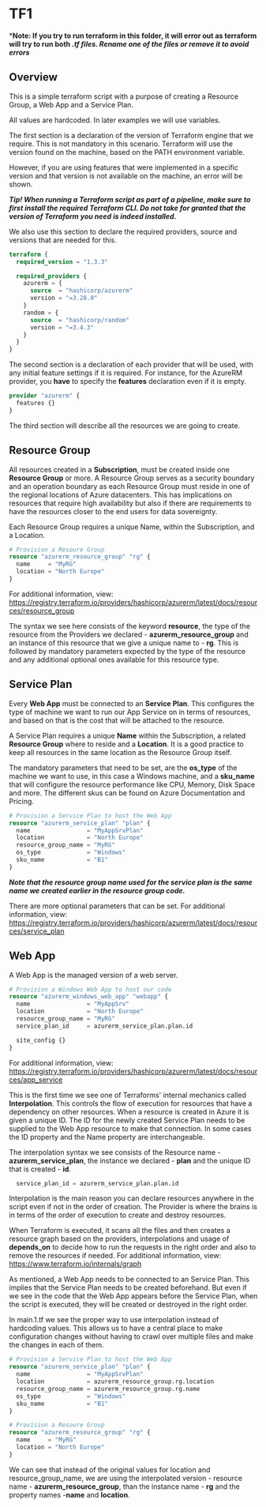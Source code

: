 # TF1

***Note: If you try to run terraform in this folder, it will error out as terraform will try to run both *.tf files. Rename one of the files or remove it to avoid errors***

## Overview

This is a simple terraform script with a purpose of creating a Resource Group, a Web App and a Service Plan.

All values are hardcoded. In later examples we will use variables.

The first section is a declaration of the version of Terraform engine that we require. This is not mandatory in this scenario. Terraform will use the version found on the machine, based on the PATH environment variable.

However, if you are using features that were implemented in a specific version and that version is not available on the machine, an error will be shown.

***Tip! When running a Terraform script as part of a pipeline, make sure to first install the required Terraform CLI. Do not take for granted that the version of Terraform you need is indeed installed.***

We also use this section to declare the required providers, source and versions that are needed for this.

```terraform
terraform {
  required_version = "1.3.3"

  required_providers {
    azurerm = {
      source  = "hashicorp/azurerm"
      version = "=3.28.0"
    }
    random = {
      source  = "hashicorp/random"
      version = "=3.4.3"
    }
  }
}
```

The second section is a declaration of each provider that will be used, with any initial feature settings if it is required. For instance, for the AzureRM provider, you **have** to specify the **features** declaration even if it is empty.

```terraform
provider "azurerm" {
  features {}
}
```

The third section will describe all the resources we are going to create.

## Resource Group

All resources created in a **Subscription**, must be created inside one **Resource Group** or more. A Resource Group serves as a security boundary and an operation boundary as each Resource Group must reside in one of the regional locations of Azure datacenters. This has implications on resources that require high availability but also if there are requirements to have the resources closer to the end users for data sovereignty.

Each Resource Group requires a unique Name, within the Subscription, and a Location.

```terraform
# Provision a Resoure Group
resource "azurerm_resource_group" "rg" {
  name     = "MyRG"
  location = "North Europe"
}
```

For additional information, view: <https://registry.terraform.io/providers/hashicorp/azurerm/latest/docs/resources/resource_group>

The syntax we see here consists of the keyword **resource**, the type of the resource from the Providers we declared - **azurerm_resource_group** and an instance of this resource that we give a unique name to - **rg**. This is followed by mandatory parameters expected by the type of the resource and any additional optional ones available for this resource type.

## Service Plan

Every **Web App** must be connected to an **Service Plan**. This configures the type of machine we want to run our App Service on in terms of resources, and based on that is the cost that will be attached to the resource.

A Service Plan requires a unique **Name** within the Subscription, a related **Resource Group** where to reside and a **Location**. It is a good practice to keep all resources in the same location as the Resource Group itself.

The mandatory parameters that need to be set, are the **os_type** of the machine we want to use, in this case a Windows machine, and a **sku_name** that will configure the resource performance like CPU, Memory, Disk Space and more. The different skus can be found on Azure Documentation and Pricing.

```terraform
# Provision a Service Plan to host the Web App
resource "azurerm_service_plan" "plan" {
  name                = "MyAppSrvPlan"
  location            = "North Europe"
  resource_group_name = "MyRG"
  os_type             = "Windows"
  sku_name            = "B1"
}
```

***Note that the resource group name used for the service plan is the same name we created earlier in the resource group code.***

There are more optional parameters that can be set. For additional information, view: <https://registry.terraform.io/providers/hashicorp/azurerm/latest/docs/resources/service_plan>

## Web App

A Web App is the managed version of a web server.

```terraform
# Provision a Windows Web App to host our code
resource "azurerm_windows_web_app" "webapp" {
  name                = "MyAppSrv"
  location            = "North Europe"
  resource_group_name = "MyRG"
  service_plan_id     = azurerm_service_plan.plan.id

  site_config {}
}
```

For additional information, view: <https://registry.terraform.io/providers/hashicorp/azurerm/latest/docs/resources/app_service>

This is the first time we see one of Terraforms' internal mechanics called **Interpolation**. This controls the flow of execution for resources that have a dependency on other resources. When a resource is created in Azure it is given a unique ID. The ID for the newly created Service Plan needs to be supplied to the Web App resource to make that connection. In some cases the ID property and the Name property are interchangeable.

The interpolation syntax we see consists of the Resource name - **azurerm_service_plan**, the instance we declared - **plan** and the unique ID that is created - **id**.

```terraform
  service_plan_id = azurerm_service_plan.plan.id
```

Interpolation is the main reason you can declare resources anywhere in the script even if not in the order of creation. The Provider is where the brains is in terms of the order of execution to create and destroy resources.

When Terraform is executed, it scans all the files and then creates a resource graph based on the providers, interpolations and usage of **depends_on** to decide how to run the requests in the right order and also to remove the resources if needed. For additional information, view: <https://www.terraform.io/internals/graph>

As mentioned, a Web App needs to be connected to an Service Plan. This implies that the Service Plan needs to be created beforehand. But even if we see in the code that the Web App appears before the Service Plan, when the script is executed, they will be created or destroyed in the right order.

In main.1.tf we see the proper way to use interpolation instead of hardcoding values. This allows us to have a central place to make configuration changes without having to crawl over multiple files and make the changes in each of them.

```terraform
# Provision a Service Plan to host the Web App
resource "azurerm_service_plan" "plan" {
  name                = "MyAppSrvPlan"
  location            = azurerm_resource_group.rg.location
  resource_group_name = azurerm_resource_group.rg.name
  os_type             = "Windows"
  sku_name            = "B1"
}

# Provision a Resoure Group
resource "azurerm_resource_group" "rg" {
  name     = "MyRG"
  location = "North Europe"
}
```

We can see that instead of the original values for location and resource_group_name, we are using the interpolated version - resource name - **azurerm_resource_group**, than the instance name - **rg** and the property names -**name** and **location**.
